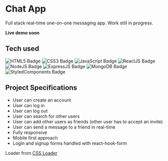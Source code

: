 # Chat App

Full stack real-time one-on-one messaging app. Work still in progress.

**Live demo soon**

## Tech used

![HTML5 Badge](https://img.shields.io/badge/-HTML5-E34F26?logo=HTML5&logoColor=white&style=for-the-badge) ![CSS3 Badge](https://img.shields.io/badge/-CSS3-1572B6?logo=CSS3&logoColor=white&style=for-the-badge) ![JavaScript Badge](https://img.shields.io/badge/-JavaScript-F7DF1E?logo=JavaScript&logoColor=white&style=for-the-badge) ![ReactJS Badge](https://img.shields.io/badge/-ReactJS-61DAFB?logo=React&logoColor=white&style=for-the-badge) ![NodeJS Badge](https://img.shields.io/badge/-NodeJS-339933?logo=Node.js&logoColor=white&style=for-the-badge) ![ExpressJS Badge](https://img.shields.io/badge/-Express-ffffff?logo=Express&logoColor=000000&style=for-the-badge) ![MongoDB Badge](https://img.shields.io/badge/-MongoDB-47A248?logo=MongoDB&logoColor=white&style=for-the-badge) ![StyledComponents Badge](https://img.shields.io/badge/-StyledComponents-DB7093?logo=StyledComponents&logoColor=white&style=for-the-badge)

## Project Specifications

- User can create an account
- User can log in
- User can log out
- User can search for other users
- User can add other users as friends (other user has to accept an invite)
- User can send a message to a friend in real-time
- Fully responsive
- Mobile first approach
- Login and signup forms handled with react-hook-form

Loader from [CSS Loader](https://github.com/n3r4zzurr0/svg-spinners/blob/main/svg-css/ring-resize.svg)
